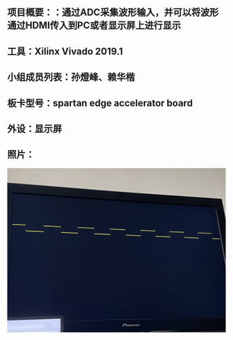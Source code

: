 ## 项目概要：：通过ADC采集波形输入，并可以将波形通过HDMI传入到PC或者显示屏上进行显示

## 工具：Xilinx Vivado 2019.1

## 小组成员列表：孙燈峰、赖华楷

## 板卡型号：spartan edge accelerator board

## 外设：显示屏

## 照片：
	
![image](https://github.com/qianyi53/ADC_HDMI/blob/master/image/test.JPG)